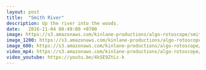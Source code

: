 ```yaml
---
layout: post
title:  "Smith River"
description: Up the river into the woods.
date:   2016-11-04 08:49:00 +0700
image: https://s3.amazonaws.com/kinlane-productions/algo-rotoscope/smithriver/smithriver-still.jpg
image_1200: https://s3.amazonaws.com/kinlane-productions/algo-rotoscope/smithriver/smithriver-still-1200.png
image_600: https://s3.amazonaws.com/kinlane-productions/algo-rotoscope/smithriver/smithriver-still-600.png
video_mp4: https://s3.amazonaws.com/kinlane-productions/algo-rotoscope/smithriver/smithriver-publish-540.mp4
video_youtube: https://youtu.be/4kSE9ZtLc-k
---
```

